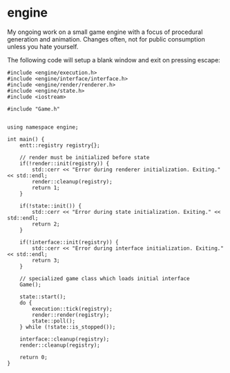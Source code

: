 # engine

My ongoing work on a small game engine with a focus of procedural generation and animation. Changes often, not for public consumption unless you hate yourself.

The following code will setup a blank window and exit on pressing escape:
```
#include <engine/execution.h>
#include <engine/interface/interface.h>
#include <engine/render/renderer.h>
#include <engine/state.h>
#include <iostream>

#include "Game.h"


using namespace engine;

int main() {
	entt::registry registry{};

	// render must be initialized before state
	if(!render::init(registry)) {
		std::cerr << "Error during renderer initialization. Exiting." << std::endl;
		render::cleanup(registry);
		return 1;
	}

	if(!state::init()) {
		std::cerr << "Error during state initialization. Exiting." << std::endl;
		return 2;
	}

	if(!interface::init(registry)) {
		std::cerr << "Error during interface initialization. Exiting." << std::endl;
		return 3;
	}

	// specialized game class which loads initial interface
	Game();

	state::start();
	do {
		execution::tick(registry);
		render::render(registry);
		state::poll();
	} while (!state::is_stopped());

	interface::cleanup(registry);
	render::cleanup(registry);

	return 0;
}
```
